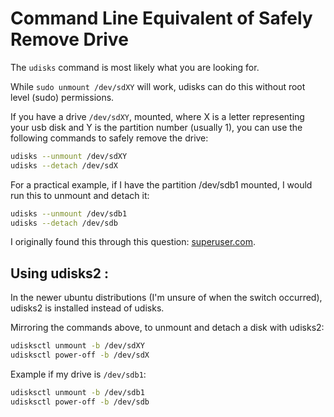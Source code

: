 # Command Line Equivalent of Safely Remove Drive
The `udisks` command is most likely what you are looking for.

While `sudo unmount /dev/sdXY` will work, udisks can do this without root level (sudo) permissions.

If you have a drive `/dev/sdXY`, mounted, where X is a letter representing your usb disk and Y is the partition number (usually 1), you can use the following commands to safely remove the drive:
```bash
udisks --unmount /dev/sdXY
udisks --detach /dev/sdX
```
For a practical example, if I have the partition /dev/sdb1 mounted, I would run this to unmount and detach it:
```bash
udisks --unmount /dev/sdb1
udisks --detach /dev/sdb
```
I originally found this through this question: [superuser.com](https://superuser.com/a/430470/176493).

## Using udisks2 :
In the newer ubuntu distributions (I'm unsure of when the switch occurred), udisks2 is installed instead of udisks.

Mirroring the commands above, to unmount and detach a disk with udisks2:
```bash
udisksctl unmount -b /dev/sdXY
udisksctl power-off -b /dev/sdX
```
Example if my drive is `/dev/sdb1`:
```bash
udisksctl unmount -b /dev/sdb1
udisksctl power-off -b /dev/sdb
```